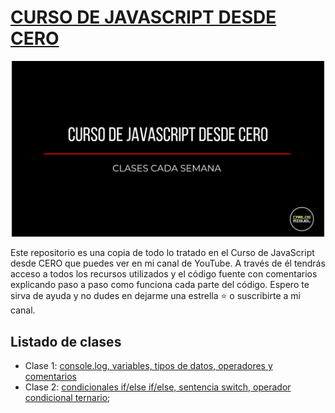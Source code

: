 # **[CURSO DE JAVASCRIPT DESDE CERO](https://www.youtube.com/playlist?list=PLo3vs-YIusZoTy3fCjbzK4Xmw_YoYKEB_)**

<div align="center">

<img alt="Curso de JavaScript desde CERO" src="/curso-preview.png" width="500">

</div>

Este repositorio es una copia de todo lo tratado en el Curso de JavaScript desde CERO que puedes ver en mi canal de YouTube.
A través de él tendrás acceso a todos los recursos utilizados y el código fuente con comentarios explicando paso a paso como funciona cada parte del código. Espero te sirva de ayuda y no dudes en dejarme una estrella ⭐ o suscribirte a mi canal.

## Listado de clases

-   Clase 1: [console.log, variables, tipos de datos, operadores y comentarios](https://youtu.be/Vv6MJRaEX3Q)
-   Clase 2: [condicionales if/else if/else, sentencia switch, operador condicional ternario](https://youtu.be/afcwxWfoe5k);
